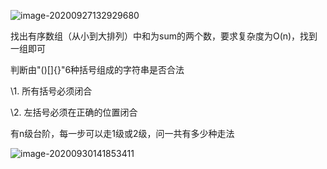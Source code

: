 ![image-20200927132929680](C:\Users\narwh\AppData\Roaming\Typora\typora-user-images\image-20200927132929680.png)

找出有序数组（从小到大排列）中和为sum的两个数，要求复杂度为O(n)，找到一组即可



判断由"()[]{}"6种括号组成的字符串是否合法

\1. 所有括号必须闭合

\2. 左括号必须在正确的位置闭合



有n级台阶，每一步可以走1级或2级，问一共有多少种走法





![image-20200930141853411](C:\Users\narwh\AppData\Roaming\Typora\typora-user-images\image-20200930141853411.png)